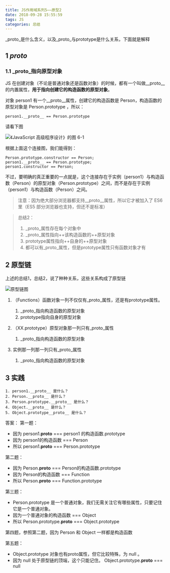 ```yaml
---
title: JS作用域系列5——原型2
date: 2018-09-28 15:55:59
tags: JS
categories: 总结
---
```


_proto_是什么含义，以及_proto_与prototype是什么关系，下面就是解释

<!--more-->

## 1 _proto_
### 1.1 _proto_指向原型对象
JS 在创建对象（不论是普通对象还是函数对象）的时候，都有一个叫做__proto__ 的内置属性，**用于指向创建它的构造函数的原型对象**。

对象 person1 有一个__proto__属性，创建它的构造函数是 Person，构造函数的原型对象是 Person.prototype ，所以：

```
person1.__proto__ == Person.prototype
```
请看下图

![《JavaScript 高级程序设计》的图 6-1](https://note.youdao.com/favicon.ico)

根据上面这个连接图，我们能得到：


```
Person.prototype.constructor == Person;
person1.__proto__ == Person.prototype;
person1.constructor == Person;
```

不过，要明确的真正重要的一点就是，这个连接存在于实例（person1）与构造函数（Person）的原型对象（Person.prototype）之间，而不是存在于实例（person1）与构造函数（Person）之间。

> 注意：因为绝大部分浏览器都支持__proto__属性，所以它才被加入了 ES6 里（ES5 部分浏览器也支持，但还不是标准）

> 总结2：
> 1. _proto_属性存在每个对象中
> 2. _proto_属性指向++该构造函数的++原型对象
> 3. prototype属性指向++自身的++原型对象
> 4. 都可以有_proto_属性，但是prototype属性只有函数对象才有

## 2 原型链

上述的总结1，总结2，说了种种关系，这些关系构成了原型链


![原型链图](https://upload-images.jianshu.io/upload_images/574093-c03529e3f0943633.jpg?imageMogr2/auto-orient/strip%7CimageView2/2/w/570/format/webp)


1. （Functions）函数对象一列不仅仅有_proto_属性，还是有prototype属性。
   1.  _proto_指向构造函数的原型对象
   2. prototype指向自身的原型对象
   
2. （XX.prototype）原型对象那一列只有_proto_属性 
    1.  _proto_指向构造函数的原型对象
3. 实例那一列那一列只有_proto_属性 
    1.  _proto_指向构造函数的原型对象
    

## 3 实践


```
1. person1.__proto__ 是什么？
2. Person.__proto__ 是什么？
3. Person.prototype.__proto__ 是什么？
4. Object.__proto__ 是什么？
5. Object.prototype__proto__ 是什么？

```

答案：
第一题：
- 因为 person1.__proto__ === person1 的构造函数.prototype
- 因为 person1的构造函数 === Person
- 所以 person1.__proto__ === Person.prototype

第二题：
- 因为 Person.__proto__ === Person的构造函数.prototype
- 因为 Person的构造函数 === Function
- 所以 Person.__proto__ === Function.prototype

第三题：
- Person.prototype 是一个普通对象，我们无需关注它有哪些属性，只要记住它是一个普通对象。
- 因为一个普通对象的构造函数 === Object
- 所以 Person.prototype.__proto__ === Object.prototype

第四题，参照第二题，因为 Person 和 Object 一样都是构造函数

第五题：
- Object.prototype 对象也有proto属性，但它比较特殊，为 null 。
- 因为 null 处于原型链的顶端，这个只能记住。
Object.prototype.__proto__ === null


